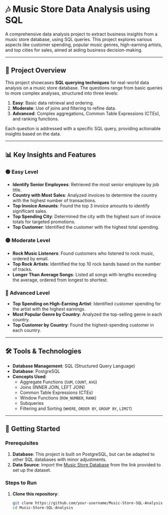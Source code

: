 # 🎶 Music Store Data Analysis using SQL

A comprehensive data analysis project to extract business insights from a music store database, using SQL queries. This project explores various aspects like customer spending, popular music genres, high-earning artists, and top cities for sales, aimed at aiding business decision-making. 

---

## 📝 Project Overview

This project showcases **SQL querying techniques** for real-world data analysis on a music store database. The questions range from basic queries to more complex analyses, structured into three levels:
1. **Easy**: Basic data retrieval and ordering.
2. **Moderate**: Use of joins and filtering to refine data.
3. **Advanced**: Complex aggregations, Common Table Expressions (CTEs), and ranking functions.

Each question is addressed with a specific SQL query, providing actionable insights based on the data.

---

## 📊 Key Insights and Features

### 🟢 Easy Level
- **Identify Senior Employees**: Retrieved the most senior employee by job title.
- **Country with Most Sales**: Analyzed invoices to determine the country with the highest number of transactions.
- **Top Invoice Amounts**: Found the top 3 invoice amounts to identify significant sales.
- **Top Spending City**: Determined the city with the highest sum of invoice totals for targeted promotions.
- **Top Customer**: Identified the customer with the highest total spending.

### 🟡 Moderate Level
- **Rock Music Listeners**: Found customers who listened to rock music, ordered by email.
- **Top Rock Artists**: Identified the top 10 rock bands based on the number of tracks.
- **Longer Than Average Songs**: Listed all songs with lengths exceeding the average, ordered from longest to shortest.

### 🔴 Advanced Level
- **Top Spending on High-Earning Artist**: Identified customer spending for the artist with the highest earnings.
- **Most Popular Genre by Country**: Analyzed the top-selling genre in each country.
- **Top Customer by Country**: Found the highest-spending customer in each country.

---

## 🛠️ Tools & Technologies

- **Database Management**: SQL (Structured Query Language)
- **Database**: PostgreSQL
- **Concepts Used**:
  - Aggregate Functions (`SUM`, `COUNT`, `AVG`)
  - Joins (INNER JOIN, LEFT JOIN)
  - Common Table Expressions (CTEs)
  - Window Functions (`ROW_NUMBER`, `RANK`)
  - Subqueries
  - Filtering and Sorting (`WHERE`, `ORDER BY`, `GROUP BY`, `LIMIT`)

---

## 🚀 Getting Started

### Prerequisites
1. **Database**: This project is built on PostgreSQL, but can be adapted to other SQL databases with minor adjustments.
2. **Data Source**: Import the [Music Store Database](https://www.youtube.com/watch?v=VFIuIjswMKM&t=224s) from the link provided to set up the dataset.

### Steps to Run
1. **Clone this repository**:
   ```bash
   git clone https://github.com/your-username/Music-Store-SQL-Analysis.git
   cd Music-Store-SQL-Analysis
